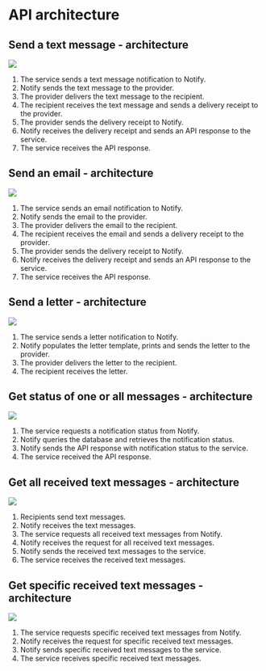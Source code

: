 # API architecture

## Send a text message - architecture

![](documentation/images/notify-send-a-message.png)

1. The service sends a text message notification to Notify.
1. Notify sends the text message to the provider.
1. The provider delivers the text message to the recipient.
1. The recipient receives the text message and sends a delivery receipt to the provider.
1. The provider sends the delivery receipt to Notify.
1. Notify receives the delivery receipt and sends an API response to the service.
1. The service receives the API response.

## Send an email - architecture

![](documentation/images/notify-send-a-message.png)

1. The service sends an email notification to Notify.
1. Notify sends the email to the provider.
1. The provider delivers the email to the recipient.
1. The recipient receives the email and sends a delivery receipt to the provider.
1. The provider sends the delivery receipt to Notify.
1. Notify receives the delivery receipt and sends an API response to the service.
1. The service receives the API response.

## Send a letter - architecture

![](documentation/images/notify-send-a-message.png)

1. The service sends a letter notification to Notify.
1. Notify populates the letter template, prints and sends the letter to the provider.
1. The provider delivers the letter to the recipient.
1. The recipient receives the letter.

## Get status of one or all messages - architecture

![](documentation/images/notify-get-message-status.png)

1. The service requests a notification status from Notify.
1. Notify queries the database and retrieves the notification status.
1. Notify sends the API response with notification status to the service.
1. The service received the API response.

## Get all received text messages - architecture

![](documentation/images/notify-get-inbound-messages.png)

1. Recipients send text messages.
1. Notify receives the text messages.
1. The service requests all received text messages from Notify.
1. Notify receives the request for all received text messages.
1. Notify sends the received text messages to the service.
1. The service receives the received text messages.

## Get specific received text messages - architecture

![](documentation/images/notify-get-inbound-messages.png)

1. The service requests specific received text messages from Notify.
1. Notify receives the request for specific received text messages.
1. Notify sends specific received text messages to the service.
1. The service receives specific received text messages.
